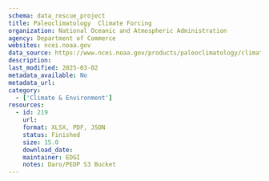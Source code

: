 ```yaml
---
schema: data_rescue_project 
title: Paleoclimatology  Climate Forcing
organization: National Oceanic and Atmospheric Administration
agency: Department of Commerce
websites: ncei.noaa.gov
data_source: https://www.ncei.noaa.gov/products/paleoclimatology/climate-forcing
description: 
last_modified: 2025-03-02
metadata_available: No
metadata_url: 
category:
  - ['Climate & Environment'] 
resources:
  - id: 219
    url: 
    format: XLSX, PDF, JSON
    status: Finished
    size: 15.0
    download_date: 
    maintainer: EDGI
    notes: Daro/PEDP S3 Bucket
---
```

